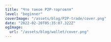 ```yaml
---
title: "Что такое P2P-торговля"
level: "beginner"
coverImage: "/assets/blog/P2P-trade/cover.png"
date: "2022-02-20T05:35:07.322Z"
ogImage:
  url: "/assets/blog/wallet/cover.png"
---
```


<!--stackedit_data:
eyJoaXN0b3J5IjpbLTg0NzE2Nzk4NV19
-->